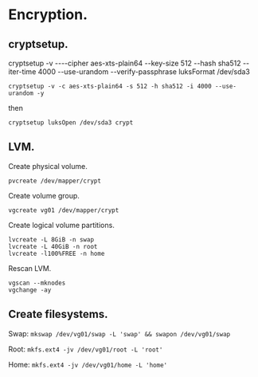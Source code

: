 # Encryption.

## cryptsetup.

cryptsetup -v ----cipher aes-xts-plain64 --key-size 512 --hash sha512 --iter-time 4000 --use-urandom --verify-passphrase luksFormat /dev/sda3

`cryptsetup -v -c aes-xts-plain64 -s 512 -h sha512 -i 4000 --use-urandom -y`

then

`cryptsetup luksOpen /dev/sda3 crypt`

## LVM.

Create physical volume.

`pvcreate /dev/mapper/crypt`

Create volume group.

`vgcreate vg01 /dev/mapper/crypt`

Create logical volume partitions.

```
lvcreate -L 8GiB -n swap
lvcreate -L 40GiB -n root
lvcreate -l100%FREE -n home
```

Rescan LVM.

```
vgscan --mknodes
vgchange -ay
```

## Create filesystems.

Swap: `mkswap /dev/vg01/swap -L 'swap' && swapon /dev/vg01/swap`

Root: `mkfs.ext4 -jv /dev/vg01/root -L 'root'`

Home: `mkfs.ext4 -jv /dev/vg01/home -L 'home'`
